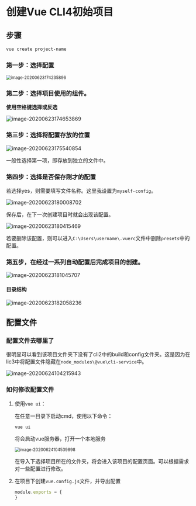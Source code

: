 # 创建Vue CLI4初始项目

## 步骤

~~~sh
vue create project-name
~~~

### 第一步：选择配置

<img src="https://images.lemenk.top/img/image-20200623174235896.png" alt="image-20200623174235896" style="zoom:80%;" />

### 第二步：选择项目使用的组件。
**使用空格键选择或反选**

![image-20200623174653869](https://images.lemenk.top/img/image-20200623174653869.png)

### 第三步：选择将配置存放的位置

![image-20200623175540854](https://images.lemenk.top/img/image-20200623175540854.png)

一般性选择第一项，即存放到独立的文件中。

### 第四步：选择是否保存刚才的配置
若选择yes，则需要填写文件名称。这里我设置为`myself-config`。

![image-20200623180008702](https://images.lemenk.top/img/image-20200623180008702.png)

保存后，在下一次创建项目时就会出现该配置。

![image-20200623180415469](https://images.lemenk.top/img/image-20200623180415469.png)

若要删除该配置，则可以进入`C:\Users\username\.vuerc`文件中删除`presets`中的配置。

### 第五步，在经过一系列自动配置后完成项目的创建。

![image-20200623181045707](https://images.lemenk.top/img/image-20200623181045707.png)

#### 目录结构

![image-20200623182058236](https://images.lemenk.top/img/image-20200623182058236.png)

## 配置文件

### 配置文件去哪里了

很明显可以看到该项目文件夹下没有了cli2中的build和config文件夹。这是因为在lic3中将配置文件隐藏在`node_modules\@vue\cli-service`中。

![image-20200624104215943](https://images.lemenk.top/img/image-20200624104215943.png)

### 如何修改配置文件

1. 使用`vue ui`：

   在任意一目录下启动cmd，使用以下命令：

   ~~~sh
   vue ui
   ~~~

   将会启动vue服务器，打开一个本地服务

   <img src="https://images.lemenk.top/img/image-20200624104539898.png" alt="image-20200624104539898" style="zoom:80%;" />

   在导入下选择项目所在的文件夹，将会进入该项目的配置页面。可以根据需求对一些配置进行修改。

2. 在项目下创建`vue.config.js`文件，并导出配置

   ~~~js
   module.exports = {
   }
   ~~~